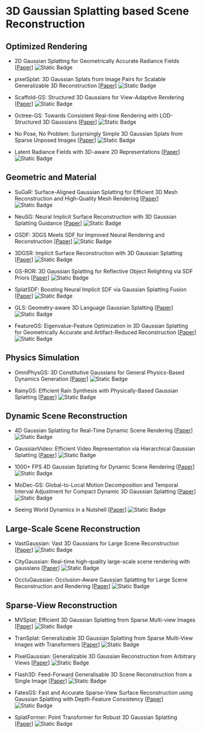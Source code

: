 # 3D Gaussian Splatting based Scene Reconstruction

## Optimized Rendering

- 2D Gaussian Splatting for Geometrically Accurate Radiance Fields [[Paper](https://arxiv.org/abs/2403.17888)] ![Static Badge](https://img.shields.io/badge/SIGGRAPH%202024-red)
- pixelSplat: 3D Gaussian Splats from Image Pairs for Scalable Generalizable 3D Reconstruction [[Paper](https://arxiv.org/abs/2312.12337)] ![Static Badge](https://img.shields.io/badge/arXiv%202312-red)
- Scaffold-GS: Structured 3D Gaussians for View-Adaptive Rendering [[Paper](https://arxiv.org/abs/2312.00109)] ![Static Badge](https://img.shields.io/badge/CVPR%202024-blue)

- Octree-GS: Towards Consistent Real-time Rendering with LOD-Structured 3D Gaussians [[Paper](https://arxiv.org/abs/2403.17898)] ![Static Badge](https://img.shields.io/badge/arXiv%202403-red)

- No Pose, No Problem: Surprisingly Simple 3D Gaussian Splats from Sparse Unposed Images [[Paper](https://arxiv.org/abs/2410.24207)] ![Static Badge](https://img.shields.io/badge/arXiv%202410-red)

- Latent Radiance Fields with 3D-aware 2D Representations [[Paper](https://arxiv.org/abs/2502.09613)] ![Static Badge](https://img.shields.io/badge/ICLR%202025-blue)

## Geometric and Material

- SuGaR: Surface-Aligned Gaussian Splatting for Efficient 3D Mesh Reconstruction and High-Quality Mesh Rendering [[Paper](https://openaccess.thecvf.com/content/CVPR2024/papers/Guedon_SuGaR_Surface-Aligned_Gaussian_Splatting_for_Efficient_3D_Mesh_Reconstruction_and_CVPR_2024_paper.pdf)] ![Static Badge](https://img.shields.io/badge/CVPR%202024-blue)

- NeuSG: Neural Implicit Surface Reconstruction with 3D Gaussian Splatting Guidance [[Paper](https://arxiv.org/abs/2312.00846)] ![Static Badge](https://img.shields.io/badge/arXiv%202312-red)

- GSDF: 3DGS Meets SDF for Improved Neural Rendering and Reconstruction [[Paper](https://arxiv.org/abs/2403.16964)] ![Static Badge](https://img.shields.io/badge/NeurIPS%202024-blue)

- 3DGSR: Implicit Surface Reconstruction with 3D Gaussian Splatting [[Paper](https://dl.acm.org/doi/10.1145/3687952)] ![Static Badge](https://img.shields.io/badge/ACM%20Transactions%20on%20Graphics-blue)

- GS-ROR: 3D Gaussian Splatting for Reflective Object Relighting via SDF Priors [[Paper](https://arxiv.org/abs/2406.18544)] ![Static Badge](https://img.shields.io/badge/arXiv%202406-red)

- SplatSDF: Boosting Neural Implicit SDF via Gaussian Splatting Fusion [[Paper](https://arxiv.org/abs/2411.15468)] ![Static Badge](https://img.shields.io/badge/arXiv%202411-red)


- GLS: Geometry-aware 3D Language Gaussian Splatting [[Paper](https://arxiv.org/abs/2411.18066)] ![Static Badge](https://img.shields.io/badge/arXiv%202411-red)

- FeatureGS: Eigenvalue-Feature Optimization in 3D Gaussian Splatting for Geometrically Accurate and Artifact-Reduced Reconstruction [[Paper](https://arxiv.org/abs/2501.17655)] ![Static Badge](https://img.shields.io/badge/arXiv%202501-red)


## Physics Simulation

- OmniPhysGS: 3D Constitutive Gaussians for General Physics-Based Dynamics Generation [[Paper](https://arxiv.org/abs/2501.18982)] ![Static Badge](https://img.shields.io/badge/ICLR%202025-blue)

- RainyGS: Efficient Rain Synthesis with Physically-Based Gaussian Splatting [[Paper](https://arxiv.org/abs/2503.19358)] ![Static Badge](https://img.shields.io/badge/arXiv%202503-red)


## Dynamic Scene Reconstruction

- 4D Gaussian Splatting for Real-Time Dynamic Scene Rendering [[Paper](https://arxiv.org/abs/2310.08528)] ![Static Badge](https://img.shields.io/badge/CVPR%202024-blue)


- GaussianVideo: Efficient Video Representation via Hierarchical Gaussian Splatting [[Paper](https://arxiv.org/abs/2501.04782)] ![Static Badge](https://img.shields.io/badge/arXiv%202501-red)

- 1000+ FPS 4D Gaussian Splatting for Dynamic Scene Rendering [[Paper](https://arxiv.org/abs/2503.16422)] ![Static Badge](https://img.shields.io/badge/arXiv%202503-red)

- MoDec-GS: Global-to-Local Motion Decomposition and Temporal Interval Adjustment for Compact Dynamic 3D Gaussian Splatting [[Paper](https://arxiv.org/abs/2501.03714)] ![Static Badge](https://img.shields.io/badge/arXiv%202501-red)

- Seeing World Dynamics in a Nutshell [[Paper](https://arxiv.org/abs/2502.03465)] ![Static Badge](https://img.shields.io/badge/arXiv%202502-red)


## Large-Scale Scene Reconstruction

- VastGaussian: Vast 3D Gaussians for Large Scene Reconstruction [[Paper](http://openaccess.thecvf.com/content/CVPR2024/papers/Lin_VastGaussian_Vast_3D_Gaussians_for_Large_Scene_Reconstruction_CVPR_2024_paper.pdf)] ![Static Badge](https://img.shields.io/badge/CVPR%202024-blue)

- CityGaussian: Real-time high-quality large-scale scene rendering with gaussians [[Paper](https://arxiv.org/pdf/2404.01133)] ![Static Badge](https://img.shields.io/badge/ECCV%202024-blue)

- OccluGaussian: Occlusion-Aware Gaussian Splatting for Large Scene Reconstruction and Rendering [[Paper](https://arxiv.org/abs/2503.16177)] ![Static Badge](https://img.shields.io/badge/arXiv%202503-red)


## Sparse-View Reconstruction

- MVSplat: Efficient 3D Gaussian Splatting from Sparse Multi-view Images [[Paper](https://arxiv.org/abs/2403.14627)] ![Static Badge](https://img.shields.io/badge/ECCV%202024-blue)

- TranSplat: Generalizable 3D Gaussian Splatting from Sparse Multi-View Images with Transformers [[Paper](https://arxiv.org/abs/2408.13770)] ![Static Badge](https://img.shields.io/badge/arXiv%202408-red)


- PixelGaussian: Generalizable 3D Gaussian Reconstruction from Arbitrary Views [[Paper](https://arxiv.org/abs/2410.18979)] ![Static Badge](https://img.shields.io/badge/arXiv%202410-red)

- Flash3D: Feed-Forward Generalisable 3D Scene Reconstruction from a Single Image [[Paper](https://arxiv.org/abs/2406.04343)] ![Static Badge](https://img.shields.io/badge/arXiv%202406-red)


- FatesGS: Fast and Accurate Sparse-View Surface Reconstruction using Gaussian Splatting with Depth-Feature Consistency [[Paper](https://arxiv.org/abs/2501.04628)] ![Static Badge](https://img.shields.io/badge/arXiv%202501-red)

- SplatFormer: Point Transformer for Robust 3D Gaussian Splatting [[Paper](https://arxiv.org/abs/2411.06390)] ![Static Badge](https://img.shields.io/badge/ICLR%202025-blue)